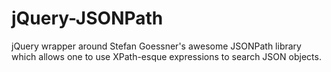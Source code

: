 jQuery-JSONPath
===============

jQuery wrapper around Stefan Goessner's awesome JSONPath library which allows one to use XPath-esque expressions to search JSON objects. 